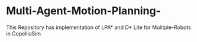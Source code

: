 # Multi-Agent-Motion-Planning-
This Repository has implementation of LPA* and D* Lite for Mulitple-Robots in CopelliaSim

